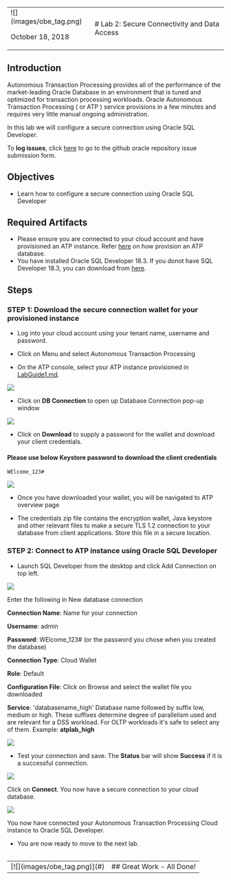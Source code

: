 <table class="tbl-heading"><tr><td class="td-logo">![](images/obe_tag.png)

October 18, 2018
</td>
<td class="td-banner">
# Lab 2: Secure Connectivity and Data Access
</td></tr><table>

## Introduction

Autonomous Transaction Processing provides all of the performance of the market-leading Oracle Database in an environment that is tuned and optimized for transaction processing workloads. Oracle Autonomous Transaction Processing ( or ATP ) service provisions in a few minutes and requires  very little manual ongoing administration.

In this lab we will configure a secure connection using Oracle SQL Developer.

To **log issues**, click [here](https://github.com/oracle/learning-library/issues/new) to go to the github oracle repository issue submission form.

## Objectives

- Learn how to configure a secure connection using Oracle SQL Developer

## Required Artifacts

- Please ensure you are connected to your cloud account and have provisioned an ATP instance. Refer <a href="./LabGuide100ProvisionAnATPDatabase.md" target="_blank">here</a> on how provision an ATP database.
- You have installed Oracle SQL Developer 18.3. If you donot have SQL Developer 18.3, you can download from [here](https://www.oracle.com/technetwork/developer-tools/sql-developer/downloads/index.html).


## Steps

### **STEP 1: Download the secure connection wallet for your provisioned instance**

- Log into your cloud account using your tenant name, username and password.

- Click on Menu and select Autonomous Transaction Processing

- On the ATP console, select your ATP instance provisioned in <a href="./LabGuide100ProvisionAnATPDatabase.md" target="_blank">LabGuide1.md</a>.

![](./images/200/Picture200-1.png)

- Click on  **DB Connection** to open up Database Connection pop-up window

![](./images/200/Picture200-2.png)

- Click on **Download** to supply a password for the wallet and download your client credentials.
#### Please use below Keystore password to download the client credentials

```
WElcome_123#
```

![](./images/200/Picture200-3.png)

- Once you have downloaded your wallet, you will be navigated to ATP overview page

- The credentials zip file contains the encryption wallet, Java keystore and other relevant files to make a secure TLS 1.2 connection to your database from client applications. Store this file in a secure location.

### **STEP 2: Connect to ATP instance using Oracle SQL Developer**

- Launch SQL Developer from the desktop and click Add Connection on top left.

![](./images/200/Picture200-7.png)

Enter the following in New database connection

**Connection Name**: Name for your connection

**Username**: admin

**Password**: WElcome_123# (or the password you chose when you created the database)

**Connection Type**: Cloud Wallet

**Role**: Default

**Configuration File**: Click on Browse and select the wallet file you downloaded

**Service**: 'databasename_high' Database name followed by suffix low, medium or high. These suffixes determine degree of parallelism used and are relevant for a DSS workload. For OLTP workloads it's safe to select any of them. Example: **atplab_high**

![](./images/200/Picture200-8.png)

- Test your connection and save. The **Status** bar will show **Success** if it is a successful connection.

![](./images/200/Picture200-9.png)

Click on **Connect**. You now have a secure connection to your cloud database.

![](./images/200/Picture200-10.png)

You now have connected your Autonomous Transaction Processing Cloud instance to Oracle SQL Developer.

-   You are now ready to move to the next lab.

<table>
<tr><td class="td-logo">[![](images/obe_tag.png)](#)</td>
<td class="td-banner">
## Great Work - All Done!
</td>
</tr>
<table>